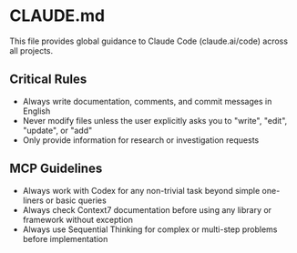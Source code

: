 # CLAUDE.md

This file provides global guidance to Claude Code (claude.ai/code) across all projects.

## Critical Rules

-   Always write documentation, comments, and commit messages in English
-   Never modify files unless the user explicitly asks you to "write", "edit", "update", or "add"
-   Only provide information for research or investigation requests

## MCP Guidelines

-   Always work with Codex for any non-trivial task beyond simple one-liners or basic queries
-   Always check Context7 documentation before using any library or framework without exception
-   Always use Sequential Thinking for complex or multi-step problems before implementation
